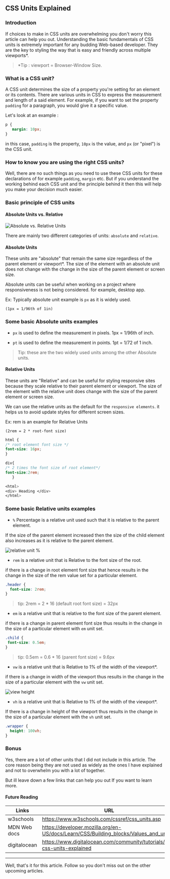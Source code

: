 ## CSS Units Explained

### Introduction

If choices to make in CSS units are overwhelming you don't worry this article can help you out. Understanding the basic fundamentals of CSS units is extremely important for any budding Web-based developer. They are the key to styling the way that is easy and friendly across multiple viewports*. 

> *Tip : viewport = Browser-Window Size.


### What is a CSS unit?

A CSS unit determines the size of a property you're setting for an element or its contents. There are various units in CSS to express the measurement and length of a said element. For example, if you want to set the property `padding` for a paragraph, you would give it a specific value.

Let's look at an example : 

```css
p {
   margin: 10px;
}
```
in this case, `padding` is the property, `10px` is the value, and `px` (or "pixel") is the CSS unit.          

### How to know you are using the right CSS units?

Well, there are no such things as you need to use these CSS units for these declarations of for example `padding`, `margin` etc. But if you understand the working behind each CSS unit and the principle behind it then this will help you make your decision much easier. 

### Basic principle of CSS units

#### Absolute Units vs. Relative 

![Absolute vs. Relative Units](https://i.postimg.cc/T1fRLmmK/unidade-relativa-vs-unidade-estatica.gif)

There are mainly two different categories of units: `absolute` and `relative`.

#### Absolute Units

These units are "absolute" that remain the same size regardless of the parent element or viewport*. The size of the element with an absolute unit does not change with the change in the size of the parent element or screen size. 

Absolute units can be useful when working on a project where responsiveness is not being considered. for example, desktop app.

Ex: Typically absolute unit example is `px` as it is widely used. 

`(1px = 1/96th of 1in)`

### Some basic Absolute units examples 

* `px` is used to define the measurement in pixels.
1px = 1/96th of inch.

* `pt` is used to define the measurement in points.
1pt = 1/72 of 1 inch. 

> Tip: these are the two widely used units among the other Absolute units.

#### Relative Units 

These units are "Relative" and can be useful for styling responsive sites because they scale relative to their parent element or viewport. The size of the element with the relative unit does change with the size of the parent element or screen size. 

We can use the relative units as the default for the `responsive elements`. it helps us to avoid update styles for different screen sizes.

Ex: rem is an example for Relative Units 

`(2rem = 2 * root-font size)`

```css
html {
/* root element font size */
font-size: 16px;
}

div{
/* 2 times the font size of root element*/
font-size:2rem;
   }

<html>
<div> Heading </div>
</html>
```
### Some basic Relative units examples

* `%` Percentage is a relative unit used such that it is relative to the parent element.  

If the size of the parent element increased then the size of the child element also increases as it is relative to the parent element.    

![relative unit %](https://i.postimg.cc/fTtjL9zz/ezgif-com-gif-maker.gif)

* `rem` is a relative unit that is Relative to the font size of the root.

if there is a change in root element font size that hence results in the change in the size of the rem value set for a particular element. 

```css
.header {
  font-size: 2rem;
}
```
> tip: 2rem = 2 * 16 (default root font size) = 32px 

* `em` is a relative unit that is relative to the font size of the parent element. 

if there is a change in parent element font size thus results in the change in the size of a particular element with `em` unit set.

 ```css
.child {
  font-size: 0.5em;
}
```

> tip: 0.5em = 0.6 * 16 (parent font size) = 9.6px

* `vw` is a relative unit that is Relative to 1% of the width of the viewport*.

if there is a change in width of the viewport thus results in the change in the size of a particular element with the `vw` unit set. 

![view height](https://i.postimg.cc/FsG5rzZH/vw.gif)

* `vh` is a relative unit that is 	Relative to 1% of the width of the viewport*.

If there is a change in height of the viewport thus results in the change in the size of a particular element with the `vh` unit set.

```css
.wrapper {
  height: 100vh;
}
```
### Bonus 

Yes, there are a lot of other units that I did not include in this article. The core reason being they are not used as widely as the ones I have explained and not to overwhelm you with a lot of together.

But ill leave down a few links that can help you out If you want to learn more.

#### Future Reading

| Links | URL |
| ------ | ------ |
| w3schools | https://www.w3schools.com/cssref/css_units.asp |
| MDN Web docs | https://developer.mozilla.org/en-US/docs/Learn/CSS/Building_blocks/Values_and_units |
| digitalocean | https://www.digitalocean.com/community/tutorials/css-css-units-explained |

------

Well, that's it for this article. Follow so you don't miss out on the other upcoming articles. 










 











